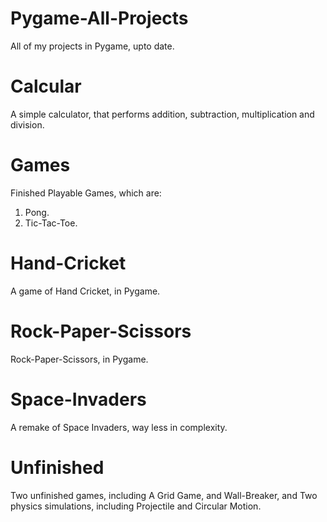 # Pygame-All-Projects
All of my projects in Pygame, upto date.

# Calcular
A simple calculator, that performs addition, subtraction, multiplication and division.

# Games
Finished Playable Games, which are:

1. Pong.
2. Tic-Tac-Toe.

# Hand-Cricket
A game of Hand Cricket, in Pygame.

# Rock-Paper-Scissors
Rock-Paper-Scissors, in Pygame.

# Space-Invaders
A remake of Space Invaders, way less in complexity.

# Unfinished
Two unfinished games, including A Grid Game, and Wall-Breaker, and Two physics simulations, including Projectile and Circular Motion.

